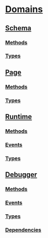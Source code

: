 # [Domains](domains.md)
## [Schema](schema.md)
### [Methods](schema.md#methods)
### [Types](schema.md#types)
## [Page](page.md)
### [Methods](page.md#methods)
### [Types](page.md#types)
## [Runtime](runtime.md)
### [Methods](runtime.md#methods)
### [Events](runtime.md#events)
### [Types](runtime.md#types)
## [Debugger](debugger.md)
### [Methods](debugger.md#methods)
### [Events](debugger.md#events)
### [Types](debugger.md#types)
### [Dependencies](debugger.md#dependencies)